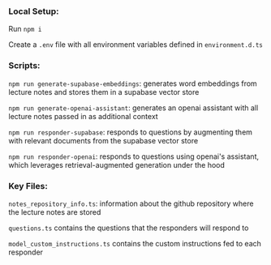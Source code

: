 ### Local Setup:

Run `npm i`

Create a `.env` file with all environment variables defined in `environment.d.ts`

### Scripts:

`npm run generate-supabase-embeddings`: generates word embeddings from lecture notes and stores them in a supabase vector store

`npm run generate-openai-assistant`: generates an openai assistant with all lecture notes passed in as additional context

`npm run responder-supabase`: responds to questions by augmenting them with relevant documents from the supabase vector store

`npm run responder-openai`: responds to questions using openai's assistant, which leverages retrieval-augmented generation under the hood

### Key Files:

`notes_repository_info.ts`: information about the github repository where the lecture notes are stored

`questions.ts` contains the questions that the responders will respond to

`model_custom_instructions.ts` contains the custom instructions fed to each responder
